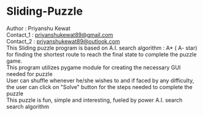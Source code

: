 # Sliding-Puzzle
Author : Priyanshu Kewat<br>
Contact_1 : priyanshukewat89@gmail.com<br>
Contact_2 : priyanshukewat89@outlook.com<br>
This Sliding puzzle program is based on A.I. search algorithm : A* ( A- star) for finding the shortest route to reach the final state to complete the puzzle game.<br>
This program utilizes pygame module for creating the necessary GUI needed for puzzle<br>
User can shuffle whenever he/she wishes to and if faced by any difficulty, the user can click on "Solve" button for the steps needed to complete the puzzle<br>
This puzzle is fun, simple and interesting, fueled by power A.I. search search algorithm<br>

